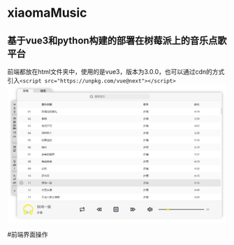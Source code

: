 # xiaomaMusic
## 基于vue3和python构建的部署在树莓派上的音乐点歌平台

前端都放在html文件夹中，使用的是vue3，版本为3.0.0，也可以通过cdn的方式引入`<script src="https://unpkg.com/vue@next"></script>`
![前端截图1](https://github.com/codemanwg/xiaomaMusic/blob/main/html/img/screenshot/1.png)

#前端界面操作
